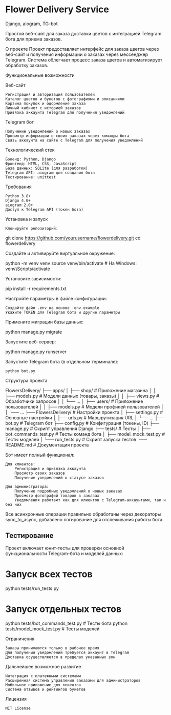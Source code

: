 # Flower Delivery Service
Django, aiogram, TG-bot

Простой веб-сайт для заказа доставки цветов с интеграцией Telegram бота для приема заказов.

О проекте
Проект предоставляет интерфейс для заказа цветов через веб-сайт и получения информации о заказах через мессенджер Telegram.
Система облегчает процесс заказа цветов и автоматизирует обработку заказов.

Функциональные возможности

Веб-сайт

    Регистрация и авторизация пользователей
    Каталог цветов и букетов с фотографиями и описаниями
    Корзина покупок и оформление заказа
    Личный кабинет с историей заказов
    Привязка аккаунта Telegram для получения уведомлений

Telegram бот

    Получение уведомлений о новых заказах
    Просмотр информации о своих заказах через команды бота
    Связь аккаунта на сайте с Telegram для получения уведомлений

Технологический стек

    Бэкенд: Python, Django
    Фронтенд: HTML, CSS, JavaScript
    База данных: SQLite (для разработки)
    Telegram API: aiogram для создания бота
    Тестирование: unittest

Требования

    Python 3.8+
    Django 4.0+
    aiogram 2.0+
    Доступ к Telegram API (токен бота)

Установка и запуск

    Клонируйте репозиторий:

git clone https://github.com/yourusername/flowerdelivery.git
cd flowerdelivery

Создайте и активируйте виртуальное окружение:

python -m venv venv
source venv/bin/activate  # На Windows: venv\Scripts\activate

Установите зависимости:

pip install -r requirements.txt

Настройте параметры в файле конфигурации:

    Создайте файл .env на основе .env.example
    Укажите TOKEN для Telegram бота и другие параметры

Примените миграции базы данных:

python manage.py migrate

Запустите веб-сервер:

python manage.py runserver

Запустите Telegram бота (в отдельном терминале):

    python bot.py

Структура проекта

FlowersDelivery/
├── apps/
│   ├── shop/                # Приложение магазина
│   │   ├── models.py        # Модели данных (товары, заказы)
│   │   ├── views.py         # Обработчики запросов
│   │   └── ...
│   ├── users/               # Приложение пользователей
│   │   ├── models.py        # Модели профилей пользователей
│   │   └── ...
├── FlowersDelivery/         # Настройки проекта
│   ├── settings.py          # Основные настройки
│   ├── urls.py              # Маршрутизация URL
│   └── ...
├── bot.py                   # Telegram бот
├── config.py                # Конфигурация (токены, ID)
├── manage.py                # Скрипт управления Django
├── tests/                   # Тесты
│   ├── bot_commands_test.py # Тесты команд бота
│   ├── model_mock_test.py   # Тесты моделей
│   └── run_tests.py         # Скрипт запуска тестов
└── README.md                # Документация проекта


Бот имеет полный функционал:

    Для клиентов:
        Регистрация и привязка аккаунта
        Просмотр своих заказов
        Получение уведомлений о статусе заказов

    Для администратора:
        Получение подробных уведомлений о новых заказах
        Просмотр фотографий товаров в заказах
        Уведомления работают как для клиентов с Telegram-аккаунтами, так и без них

Все асинхронные операции правильно обработаны через декораторы sync_to_async, добавлено логирование для отслеживания работы бота.


## Тестирование

Проект включает юнит-тесты для проверки основной функциональности Telegram-бота и моделей данных:

# Запуск всех тестов
python tests/run_tests.py

# Запуск отдельных тестов
python tests/bot_commands_test.py  # Тесты бота
python tests/model_mock_test.py    # Тесты моделей

Ограничения

    Заказы принимаются только в рабочее время
    Для получения уведомлений требуется аккаунт в Telegram
    Доставка осуществляется в пределах указанных зон

Дальнейшее возможное развитие

    Интеграция с платежными системами
    Расширенная система управления заказами для администраторов
    Мобильное приложение для клиентов
    Система отзывов и рейтингов букетов

Лицензия

    MIT License
